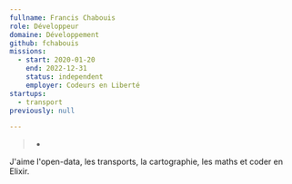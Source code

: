```yaml
---
fullname: Francis Chabouis
role: Développeur
domaine: Développement
github: fchabouis
missions:
  - start: 2020-01-20
    end: 2022-12-31
    status: independent
    employer: Codeurs en Liberté
startups:
  - transport
previously: null

---
```

>-
  J'aime l'open-data, les transports, la cartographie, les maths et coder en
  Elixir.

